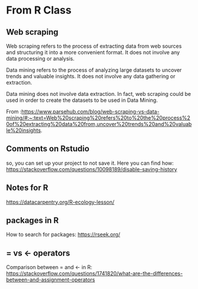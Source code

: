 # From R Class

## Web scraping 
Web scraping refers to the process of extracting data from web sources and structuring it into a more convenient format. It does not involve any data processing or analysis.

Data mining refers to the process of analyzing large datasets to uncover trends and valuable insights. It does not involve any data gathering or extraction.

Data mining does not involve data extraction. In fact, web scraping could be used in order to create the datasets to be used in Data Mining.

From :https://www.parsehub.com/blog/web-scraping-vs-data-mining/#:~:text=Web%20scraping%20refers%20to%20the%20process%20of%20extracting%20data%20from,uncover%20trends%20and%20valuable%20insights.

## Comments on Rstudio
so, you can set up your project to not save it. Here you can find how: https://stackoverflow.com/questions/10098189/disable-saving-history

## Notes for R
https://datacarpentry.org/R-ecology-lesson/

## packages in R
How to search for packages: https://rseek.org/ 

## = vs <- operators
Comparison between = and <- in R: https://stackoverflow.com/questions/1741820/what-are-the-differences-between-and-assignment-operators

